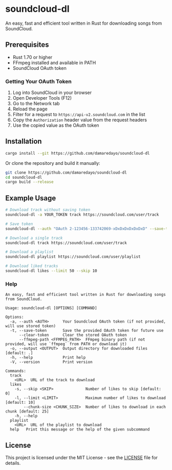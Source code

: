 # soundcloud-dl

An easy, fast and efficient tool written in Rust for downloading songs from SoundCloud.

## Prerequisites

- Rust 1.70 or higher
- FFmpeg installed and available in PATH
- SoundCloud OAuth token

### Getting Your OAuth Token

1. Log into SoundCloud in your browser
2. Open Developer Tools (F12)
3. Go to the Network tab
4. Reload the page
5. Filter for a request to `https://api-v2.soundcloud.com` in the list
6. Copy the `Authorization` header value from the request headers
7. Use the copied value as the OAuth token

## Installation

```bash
cargo install --git https://github.com/damaredayo/soundcloud-dl
```

Or clone the repository and build it manually:

```bash
git clone https://github.com/damaredayo/soundcloud-dl
cd soundcloud-dl
cargo build --release
```

## Example Usage

```bash
# Download track without saving token
soundcloud-dl -a YOUR_TOKEN track https://soundcloud.com/user/track

# Save token
soundcloud-dl --auth "OAuth 2-123456-133742069-xDxDxDxDxDxDxD" --save-token

# Download a single track
soundcloud-dl track https://soundcloud.com/user/track

# Download a playlist
soundcloud-dl playlist https://soundcloud.com/user/playlist

# Download liked tracks
soundcloud-dl likes --limit 50 --skip 10
```

### Help

```text
An easy, fast and efficient tool written in Rust for downloading songs from SoundCloud.

Usage: soundcloud-dl [OPTIONS] [COMMAND]

Options:
  -a, --auth <AUTH>      Your Soundcloud OAuth token (if not provided, will use stored token)
  -t, --save-token       Save the provided OAuth token for future use
      --clear-token      Clear the stored OAuth token
      --ffmpeg-path <FFMPEG_PATH>  FFmpeg binary path (if not provided, will use `ffmpeg` from PATH or download it)
  -o, --output <OUTPUT>  Output directory for downloaded files [default: .]
  -h, --help             Print help
  -V, --version          Print version

Commands:
  track
    <URL>  URL of the track to download
  likes
    -s, --skip <SKIP>              Number of likes to skip [default: 0]
    -l, --limit <LIMIT>            Maximum number of likes to download [default: 10]
        --chunk-size <CHUNK_SIZE>  Number of likes to download in each chunk [default: 25]
    -h, --help
  playlist
    <URL>  URL of the playlist to download
  help   Print this message or the help of the given subcommand
```

## License

This project is licensed under the MIT License - see the [LICENSE](LICENSE) file for details.
